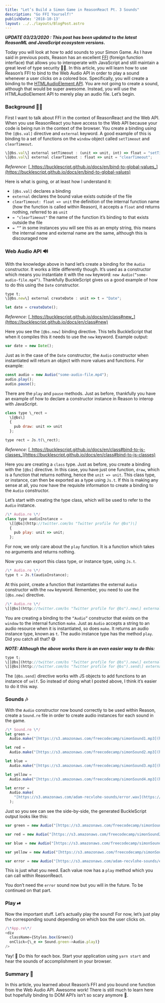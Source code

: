 ```yaml
---
title: "Let’s Build a Simon Game in ReasonReact Pt. 3 Sounds"
description: "Go FFI Yourself!"
publishDate: '2018-10-13'
layout: ../../layouts/BlogPost.astro
---
```


**_UPDATE 03/23/2020 : This post has been updated to the latest ReasonML and JavaScript ecosystem versions_.**

Today you will look at how to add sounds to your Simon Game. As I have said in previous posts, Reason has an excellent [FFI](https://reasonml.github.io/docs/en/external#docsNav) (foreign function interface) that allows you to interoperate with JavaScript and still maintain a great level of type security 👮‍♀️. In this article, you will learn how to use Reason’s FFI to bind to the Web Audio API in order to play a sound whenever a user clicks on a colored box. Specifically, you will create a binding to the [HTMLAudioElement API](https://developer.mozilla.org/en-US/docs/Web/API/HTMLAudioElement#Methods). You are not going to create a sound, although that would be super awesome. Instead, you will use the HTMLAudioElement API to merely play an audio file. Let’s begin.

### Background 👨‍🏫

First I want to talk about FFI in the context of ReasonReact and the Web API. When you use ReasonReact you have access to the Web API because your code is being run in the context of the browser. You create a binding using the `[@bs.val]` directive and `external` keyword. A good example of this is binding to a set of functions on the `window` object called `setTimeout` and `clearTimeout`.

```javascript
\[@bs.val\] external setTimeout : (unit => unit, int) => float = "setTimeout";
\[@bs.val\] external clearTimeout : float => unit = "clearTimeout";
```

_Reference:_ [_https://bucklescript.github.io/docs/en/bind-to-global-values_](https://bucklescript.github.io/docs/en/bind-to-global-values)

Here is what is going, or at least how I understand it:

*   `[@bs.val]` declares a binding
*   `external` declares the bound value exists outside of the file
*   `clearTimeout: float => unit` the definition of the internal function name (how the function is called within Reason), it accepts a `float` and returns nothing, referred to as `unit`
*   `= "clearTimeout"` the name of the function it’s binding to that exists outside the file
*   `= “”` in some instances you will see this as an empty string, this means the internal name and external name are the same, although this is discouraged now

### Web Audio API 🔊

With the knowledge above in hand let’s create a binding for the `Audio` constructor. It works a little differently though. It’s used as a constructor which means you instantiate it with the `new` keyword: `new Audio(“some-audio-file.mp4”)`. Thankfully BuckleScript gives us a good example of how to do this using the `Date` constructor.

```javascript
type t;
\[@bs.new\] external createDate : unit => t = "Date";

let date = createDate();
```

_Reference:_ [_https://bucklescript.github.io/docs/en/class#new_](https://bucklescript.github.io/docs/en/class#new)

Here you see the `[@bs.new]` binding directive. This tells BuckleScript that when it compiles this it needs to use the `new` keyword. Example output:

```javascript
var date = new Date();
```

Just as in the case of the `Date` constructor, the `Audio` constructor when instantiated will return an object with more values and functions. For example:

```javascript
const audio = new Audio("some-audio-file.mp4");
audio.play();
audio.pause();
```

There are the `play` and `pause` methods. Just as before, thankfully you have an example of how to declare a constructor instance in Reason to interop with JavaScript.

```javascript
class type \_rect =
  \[@bs\]
  {
    pub draw: unit => unit
  };

type rect = Js.t(\_rect);
```

_Reference:_ [_https://bucklescript.github.io/docs/en/class#bind-to-js-classes_](https://bucklescript.github.io/docs/en/class#bind-to-js-classes)

Here you are creating a `class` type. Just as before, you create a binding with the `[@bs]` directive. In this case, you have just one function, `draw`, which is a function that returns nothing, hence the `unit => unit`. This class type, or instance, can then be exported as a type using `Js.t`. If this is making any sense at all, you now have the requisite information to create a binding to the `Audio` constructor.

Let’s start with creating the type class, which will be used to refer to the `Audio` instance.

```javascript
/\* Audio.re \*/
class type audioInstance =
  \[[@bs](http://twitter.com/bs "Twitter profile for @bs")\]
  {
    pub play: unit => unit;
  };
```

For now, we only care about the `play` function. It is a function which takes no arguments and returns nothing.

Now you can export this class type, or instance type, using `Js.t`.

```javascript
/\* Audio.re \*/
type t = Js.t(audioInstance);
```

At this point, create a function that instantiates the external `Audio` constructor with the `new` keyword. Remember, you need to use the `[@bs.new]` directive.

```javascript
/\* Audio.re \*/
\[[@bs](http://twitter.com/bs "Twitter profile for @bs").new\] external make: string => t = "Audio";
```

You are creating a binding to the `“Audio”` constructor that exists on the `window` to the internal function `make`. Just as `Audio` accepts a string to an audio resource when it is instantiated, so does `make`. It returns an audio instance type, known as `t`. The audio instance type has the method `play`. Did you catch all that? 😅

**_NOTE: Although the above works there is an even easier way to do this:_**

```javascript
type t;
\[[@bs](http://twitter.com/bs "Twitter profile for @bs").new\] external make: string => t = "Audio";
\[[@bs](http://twitter.com/bs "Twitter profile for @bs").send\] external play: t => unit = "play";
```

The `[@bs.send]` directive works with JS objects to add functions to an instance of `self`. So instead of doing what I posted above, I think it’s easier to do it this way.

### Sounds 🎶

With the `Audio` constructor now bound correctly to be used within Reason, create a `Sound.re` file in order to create audio instances for each sound in the game.

```javascript
/\* Sound.re \*/
let green =
  Audio.make("[https://s3.amazonaws.com/freecodecamp/simonSound1.mp3](https://s3.amazonaws.com/freecodecamp/simonSound1.mp3)");

let red =
  Audio.make("[https://s3.amazonaws.com/freecodecamp/simonSound2.mp3](https://s3.amazonaws.com/freecodecamp/simonSound2.mp3)");

let blue =
  Audio.make("[https://s3.amazonaws.com/freecodecamp/simonSound3.mp3](https://s3.amazonaws.com/freecodecamp/simonSound3.mp3)");

let yellow =
  Audio.make("[https://s3.amazonaws.com/freecodecamp/simonSound4.mp3](https://s3.amazonaws.com/freecodecamp/simonSound4.mp3)");

let error =
  Audio.make(
    "[https://s3.amazonaws.com/adam-recvlohe-sounds/error.wav](https://s3.amazonaws.com/adam-recvlohe-sounds/error.wav)",
  );
```

Just so you see can see the side-by-side, the generated BuckleScript output looks like this:

```javascript
var green = new Audio("[https://s3.amazonaws.com/freecodecamp/simonSound1.mp3](https://s3.amazonaws.com/freecodecamp/simonSound1.mp3)");

var red = new Audio("[https://s3.amazonaws.com/freecodecamp/simonSound2.mp3](https://s3.amazonaws.com/freecodecamp/simonSound2.mp3)");

var blue = new Audio("[https://s3.amazonaws.com/freecodecamp/simonSound3.mp3](https://s3.amazonaws.com/freecodecamp/simonSound3.mp3)");

var yellow = new Audio("[https://s3.amazonaws.com/freecodecamp/simonSound4.mp3](https://s3.amazonaws.com/freecodecamp/simonSound4.mp3)");

var error = new Audio("[https://s3.amazonaws.com/adam-recvlohe-sounds/error.wav](https://s3.amazonaws.com/adam-recvlohe-sounds/error.wav)");
```

This is just what you need. Each value now has a `play` method which you can call within ReasonReact.

You don’t need the `error` sound now but you will in the future. To be continued on that part.

### Play ⏯

Now the important stuff. Let’s actually play the sound! For now, let’s just play the corresponding sound depending on which box the user clicks on.

```javascript
/\*App.re\*/
<div
  className={Styles.box(Green)}
  onClick={\_e => Sound.green->Audio.play)}
/>
```

Yay! 🙌 Do this for each box. Start your application using `yarn start` and hear the sounds of accomplishment in your browser.

### Summary 📝

In this article, you learned about Reason’s FFI and you bound one function from the Web Audio API. Awesome work! There is still much to learn here but hopefully binding to DOM API’s isn’t so scary anymore 👹.
